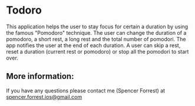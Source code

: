 # Todoro

This application helps the user to stay focus for certain a duration by using the famous "Pomodoro" technique. 
The user can change the duration of a pomodoro, a short rest, a long rest and the total number of pomodori. 
The app notifies the user at the end of each duration.
A user can skip a rest, reset a duration (current rest or pomodoro) or stop all the pomodori to start over.

## More information:
If you have any questions please contact me (Spencer Forrest) at [spencer.forrest.ios@gmail.com](mailto:spencer.forrest.ios@gmail.com)
